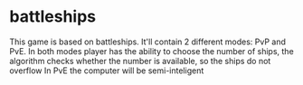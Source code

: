 # battleships

This game is based on battleships. It'll contain 2 different modes: PvP and PvE.
In both modes player has the ability to choose the number of ships, the algorithm checks whether the number is available, so the ships do not overflow
In PvE the computer will be semi-inteligent
